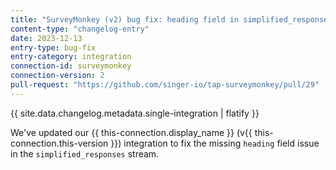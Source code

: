 ```yaml
---
title: "SurveyMonkey (v2) bug fix: heading field in simplified_responses stream"
content-type: "changelog-entry"
date: 2023-12-13
entry-type: bug-fix
entry-category: integration
connection-id: surveymonkey
connection-version: 2
pull-request: "https://github.com/singer-io/tap-surveymonkey/pull/29"
---
```

{{ site.data.changelog.metadata.single-integration | flatify }}

We've updated our {{ this-connection.display_name }} (v{{ this-connection.this-version }}) integration to fix the missing `heading` field issue in the `simplified_responses` stream.